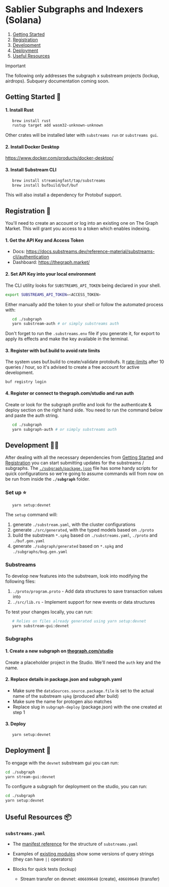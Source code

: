# Sablier Subgraphs and Indexers (Solana)

1. [Getting Started](#getting-started-)
2. [Registration](#registration-)
3. [Development](#development-)
4. [Deployment](#deployment-)
5. [Useful Resources](#useful-resources-)

> [!IMPORTANT]
> The following only addresses the subgraph x substream projects (lockup, airdrops). Subquery documentation coming soon.

## Getting Started 🔮

#### 1. Install Rust

```bash
   brew install rust
   rustup target add wasm32-unknown-unknown
```

Other crates will be installed later with `substreams run` or `substreams gui`.

#### 2. Install Docker Desktop

https://www.docker.com/products/docker-desktop/

#### 3. Install Substream CLI

```bash
   brew install streamingfast/tap/substreams
   brew install bufbuild/buf/buf
```

This will also install a dependency for Protobuf support.

## Registration 📑

You'll need to create an account or log into an existing one on The Graph Market. This will grant you access to a token which enables indexing.

#### 1. Get the API Key and Access Token

- Docs: https://docs.substreams.dev/reference-material/substreams-cli/authentication
- Dashboard: https://thegraph.market/

#### 2. Set API Key into your local environment

The CLI utility looks for `SUBSTREAMS_API_TOKEN` being declared in your shell.

```bash
export SUBSTREAMS_API_TOKEN=<ACCESS_TOKEN>
```

Either manually add the token to your shell or follow the automated process with:

```bash
   cd ./subgraph
   yarn substream-auth # or simply substreams auth
```

Don't forget to run the `.substreams.env` file if you generate it, for export to apply its effects and make the key available in the terminal.

#### 3. Register with buf.build to avoid rate limits

The system uses buf.build to create/validate protobufs.
It [rate-limits](https://buf.build/docs/bsr/rate-limits/) after 10 queries / hour, so it's advised to create a free account for active development.

```
buf registry login
```

#### 4. Register or connect to thegraph.com/studio and run auth

Create or look for the subgraph profile and look for the authenticate & deploy section on the right hand side. You need to run the command below and paste the auth string.

```bash
   cd ./subgraph
   yarn subgraph-auth # or simply substreams auth
```

## Development 👨‍💻

After dealing with all the necessary dependencies from [Getting Started](#getting-started-) and [Registration](#registration-) you can start submitting updates for the substreams / subgraphs. The [`./subgraph/package.json`](./subgraph/package.json) file has some handy scripts for quick configurations so we're going to assume commands will from now on be run from inside the **`./subgraph`** folder.

### Set up ⭐

```bash
   yarn setup:devnet
```

The `setup` command will:

1. generate `./substream.yaml`, with the cluster configurations
2. generate `./src/generated`, with the typed models based on `./proto`
3. build the substream `*.spkg` based on `./substreams.yaml`, `./proto` and `./buf.gen.yaml`
4. generate `./subgraph/generated` based on `*.spkg` and `./subgraphs/bug.gen.yaml`

### Substreams

To develop new features into the substream, look into modifying the following files:

1. `./proto/program.proto` - Add data structures to save transaction values into
2. `./src/lib.rs` - Implement support for new events or data structures

To test your changes locally, you can run:

```bash
   # Relies on files already generated using yarn setup:devnet
   yarn substream-gui:devnet
```

### Subgraphs

#### 1. Create a new subgraph on [thegraph.com/studio](https://thegraph.com/studio/)

Create a placeholder project in the Studio. We'll need the `auth` key and the name.

#### 2. Replace details in package.json and subgraph.yaml

- Make sure the `dataSources.source.package.file` is set to the actual name of the substream `spkg` (produced after build)
- Make sure the name for protogen also matches
- Replace slug in `subgraph-deploy` (package.json) with the one created at step 1

#### 3. Deploy

```bash
   yarn setup:devnet
```

## Deployment 🚀

To engage with the `devnet` substream gui you can run:

```bash
cd ./subgraph
yarn stream-gui:devnet
```

To configure a subgraph for deployment on the studio, you can run:

```bash
cd ./subgraph
yarn setup:devnet

```

## Useful Resources 📦

### `substreams.yaml`

- The [manifest reference](https://docs.substreams.dev/reference-material/substreams-components/manifests) for the structure of `substreams.yaml`
- Examples of [existing modules](https://substreams.dev/packages/solana-common/latest) show some versions of query strings (they can have `||` operators)

- Blocks for quick tests (lockup)
  - Stream transfer on devnet: `406699648` (create), `406699649` (transfer)
